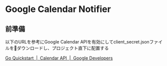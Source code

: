 # Google Calendar Notifier

## 前準備

以下のURLを参考にGoogle Calendar APIを有効にしてclient_secret.jsonファイルをダウンロードし、プロジェクト直下に配置する

[Go Quickstart  |  Calendar API  |  Google Developers](https://developers.google.com/calendar/quickstart/go#step_1_turn_on_the_api_name)